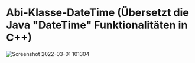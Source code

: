 # Abi-Klasse-DateTime (Übersetzt die Java "DateTime" Funktionalitäten in C++)
![Screenshot 2022-03-01 101304](https://user-images.githubusercontent.com/78038701/156139870-6d061d95-def1-4eab-a0c5-ec0d521691a9.png)
